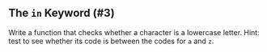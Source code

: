 ## The `in` Keyword (#3)

Write a function that checks whether a character is a lowercase letter. Hint:
test to see whether its code is between the codes for `a` and `z`.
